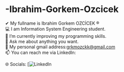 # -Ibrahim-Gorkem-Ozcicek
✔ My fullname is Ibrahim Gorkem OZCİCEK ®<br>💻 I am Information System Engineering student.<br>📖 I’m currently improving my programming skills.<br>💬 Ask me about anything you want.<br>📩 My personal gmail address:grkmozckk@gmail.com <br>📫 You can reach me via LinkedIn: <br>


🌐 Socials:
[![LinkedIn]( https://www.linkedin.com/in/grkmozckk/ )
